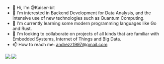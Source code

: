 - 👋 Hi, I’m @Kaiser-bit
- 👀 I'm interested in Backend Development for Data Analysis, and the intensive use of new technologies such as Quantum Computing.
- 🌱 I'm currently learning some modern programming languages like Go and Rust.
- 💞️ I'm looking to collaborate on projects of all kinds that are familiar with Embedded Systems, Internet of Things and Big Data.
- 📫 How to reach me: andrezz1997@gmail.com

<!---
Kaiser-bit/Kaiser-bit is a ✨ special ✨ repository because its `README.md` (this file) appears on your GitHub profile.
You can click the Preview link to take a look at your changes.
--->

<a href="https://github.com/anuraghazra/github-readme-stats">
  <img align="center" src="https://github-readme-stats.vercel.app/api?username=AndresCdo&show_icons=true&theme=dark" />
</a>
<a href="https://github.com/anuraghazra/convoychat">
  <img align="center" src="https://github-readme-stats.vercel.app/api/top-langs/?username=AndresCdo&layout=compact&theme=dark" />
</a>

